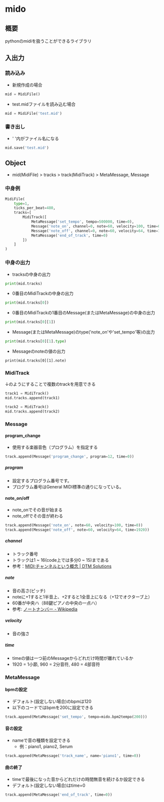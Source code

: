 # mido

## 概要
pythonのmidiを扱うことができるライブラリ

## 入出力
### 読み込み
- 新規作成の場合
```python
mid = MidiFile()
```
- test.midファイルを読み込む場合
```python
mid = MidiFile('test.mid')
```
### 書き出し
- ' '内がファイル名になる
```python
mid.save('test.mid')
```

## Object
- mid(MidiFile) > tracks > track(MidiTrack) > MetaMessage, Message
### 中身例
```python
MidiFile(
	type=1,
	ticks_per_beat=480,
	tracks=[
		MidiTrack([
			MetaMessage('set_tempo', tempo=500000, time=0),
			Message('note_on', channel=0, note=60, velocity=100, time=0),
			Message('note_off', channel=0, note=60, velocity=64, time=1920),
			MetaMessage('end_of_track', time=0)
		])
	]
)
```

### 中身の出力
- tracksの中身の出力
```python
print(mid.tracks)
```
  - 0番目のMidiTrackの中身の出力
```python
print(mid.tracks[0])
```
- 0番目のMidiTrackの1番目のMessage(またはMetaMessage)の中身の出力
```python
print(mid.tracks[0][1])
```
- Message(またはMetaMessage)のtype('note_on'や'set_tempo'等)の出力
```python
print(mid.tracks[0][1].type)
```
- Messageのnoteの値の出力
```
print(mid.tracks[0][1].note)
```
### MidiTrack
↓のようにすることで複数のtrackを用意できる
```python
track1 = MidiTrack()
mid.tracks.append(track1)

track2 = MidiTrack()
mid.tracks.append(track2)
```

### Message
#### program_change
- 使用する楽器音色（プログラム）を指定する
```python
track.append(Message('program_change', program=12, time=0))
```
##### program
- 設定するプログラム番号です。
- プログラム番号はGeneral MIDI標準の通りになっている。

#### note_on/off
- note_onでその音が始まる
- note_offでその音が終わる
```python
track.append(Message('note_on', note=60, velocity=100, time=0))
track.append(Message('note_off', note=60, velocity=64, time=1920))
```
##### channel
- トラック番号
- トラックは1 ~ 16(code上では多分0 ~ 15)まである
- 参考：[MIDI:チャンネルという概念 | DTM Solutions](https://dtm-solutions.jp/midi/midi_chan.html)
##### note
- 音の高さ(ピッチ)
- noteに+1すると1半音上、+2すると1全音上になる（+12でオクターブ上）
- 60番が中央ハ（88鍵ピアノの中央の一点ハ）
- 参考: [ノートナンバー - Wikipedia](https://ja.wikipedia.org/wiki/%E3%83%8E%E3%83%BC%E3%83%88%E3%83%8A%E3%83%B3%E3%83%90%E3%83%BC#:~:text=%E3%80%8C%E3%83%8E%E3%83%BC%E3%83%88%E7%95%AA%E5%8F%B7%E3%80%8D%E3%80%8CMIDI%E3%82%AD%E3%83%BC,%E3%81%A8%E3%81%97%E3%81%A6%E5%AE%9A%E3%82%81%E3%82%89%E3%82%8C%E3%81%A6%E3%81%84%E3%82%8B%E3%80%82)
##### velocity
- 音の強さ
##### time
- timeの値は一つ前のMessageからどれだけ時間が離れているか
- 1920 = 1小節, 960 = 2分音符, 480 = 4部音符

### MetaMessage
#### bpmの設定
- デフォルト(設定しない場合)のbpmは120
- 以下のコードではbpmを200に設定できる
```python
track.append(MetaMessage('set_tempo', tempo=mido.bpm2tempo(200)))
```
#### 音の設定
- nameで音の種類を設定できる
	- 例：piano1, piano2, Serum
```python
track.appned(MetaMessage('track_name', name='piano1', time=0))
```
#### 曲の終了
- timeで最後になった音からどれだけの時間無音を続けるか設定できる
- デフォルト(設定しない場合)はtime=0
```python
track.append(MetaMessage('end_of_track', time=0))
```
